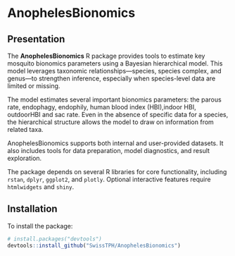 # AnophelesBionomics

## Presentation

The **AnophelesBionomics** R package provides tools to estimate key mosquito bionomics parameters using a Bayesian hierarchical model. This model leverages taxonomic relationships—species, species complex, and genus—to strengthen inference, especially when species-level data are limited or missing.

The model estimates several important bionomics parameters: the parous rate, endophagy, endophily, human blood index (HBI),indoor HBI, outdoorHBI and sac rate. Even in the absence of specific data for a species, the hierarchical structure allows the model to draw on information from related taxa.

AnophelesBionomics supports both internal and user-provided datasets. It also includes tools for data preparation, model diagnostics, and result exploration.

The package depends on several R libraries for core functionality, including `rstan`, `dplyr`, `ggplot2`, and `plotly`. Optional interactive features require `htmlwidgets` and `shiny`.

## Installation

To install the package:

```r
# install.packages("devtools")
devtools::install_github("SwissTPH/AnophelesBionomics")
```
